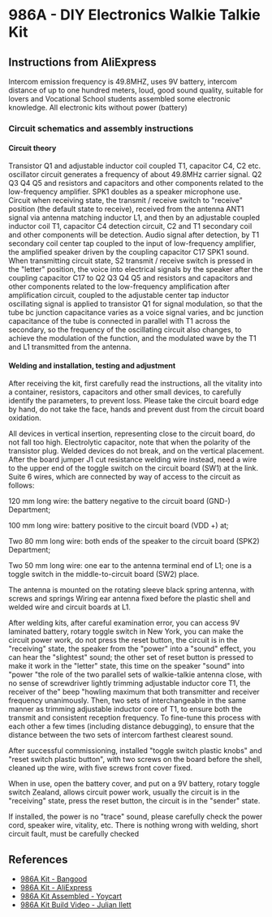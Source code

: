 
# 986A - DIY Electronics Walkie Talkie Kit

## Instructions from AliExpress

Intercom emission frequency is 49.8MHZ, uses 9V battery, intercom distance of up to one hundred meters, loud, good sound quality, suitable for lovers and Vocational School students assembled some electronic knowledge.
All electronic kits without power (battery)
   
### Circuit schematics and assembly instructions
 
#### Circuit theory
 
Transistor Q1 and adjustable inductor coil coupled T1, capacitor C4, C2 etc. oscillator circuit generates a frequency of about 49.8MHz carrier signal. Q2 Q3 Q4 Q5 and resistors and capacitors and other components related to the low-frequency amplifier. SPK1 doubles as a speaker microphone use. Circuit when receiving state, the transmit / receive switch to "receive" position (the default state to receive), received from the antenna ANT1 signal via antenna matching inductor L1, and then by an adjustable coupled inductor coil T1, capacitor C4 detection circuit, C2 and T1 secondary coil and other components will be detection. Audio signal after detection, by T1 secondary coil center tap coupled to the input of low-frequency amplifier, the amplified speaker driven by the coupling capacitor C17 SPK1 sound. When transmitting circuit state, S2 transmit / receive switch is pressed in the "letter" position, the voice into electrical signals by the speaker after the coupling capacitor C17 to Q2 Q3 Q4 Q5 and resistors and capacitors and other components related to the low-frequency amplification after amplification circuit, coupled to the adjustable center tap inductor oscillating signal is applied to transistor Q1 for signal modulation, so that the tube bc junction capacitance varies as a voice signal varies, and bc junction capacitance of the tube is connected in parallel with T1 across the secondary, so the frequency of the oscillating circuit also changes, to achieve the modulation of the function, and the modulated wave by the T1 and L1 transmitted from the antenna. 
 
#### Welding and installation, testing and adjustment
 
After receiving the kit, first carefully read the instructions, all the vitality into a container, resistors, capacitors and other small devices, to carefully identify the parameters, to prevent loss. Please take the circuit board edge by hand, do not take the face, hands and prevent dust from the circuit board oxidation.
 
All devices in vertical insertion, representing close to the circuit board, do not fall too high. Electrolytic capacitor, note that when the polarity of the transistor plug. Welded devices do not break, and on the vertical placement. After the board jumper J1 cut resistance welding wire instead, need a wire to the upper end of the toggle switch on the circuit board (SW1) at the link. Suite 6 wires, which are connected by way of access to the circuit as follows:
 
120 mm long wire: the battery negative to the circuit board (GND-) Department;
 
100 mm long wire: battery positive to the circuit board (VDD +) at;
 
Two 80 mm long wire: both ends of the speaker to the circuit board (SPK2) Department;
 
Two 50 mm long wire: one ear to the antenna terminal end of L1; one is a toggle switch in the middle-to-circuit board (SW2) place.
 
The antenna is mounted on the rotating sleeve black spring antenna, with screws and springs Wiring ear antenna fixed before the plastic shell and welded wire and circuit boards at L1.
 
After welding kits, after careful examination error, you can access 9V laminated battery, rotary toggle switch in New York, you can make the circuit power work, do not press the reset button, the circuit is in the "receiving" state, the speaker from the "power" into a "sound" effect, you can hear the "slightest" sound; the other set of reset button is pressed to make it work in the "letter" state, this time on the speaker "sound" into "power "the role of the two parallel sets of walkie-talkie antenna close, with no sense of screwdriver lightly trimming adjustable inductor core T1, the receiver of the" beep "howling maximum that both transmitter and receiver frequency unanimously. Then, two sets of interchangeable in the same manner as trimming adjustable inductor core of T1, to ensure both the transmit and consistent reception frequency. To fine-tune this process with each other a few times (including distance debugging), to ensure that the distance between the two sets of intercom farthest clearest sound.
 
After successful commissioning, installed "toggle switch plastic knobs" and "reset switch plastic button", with two screws on the board before the shell, cleaned up the wire, with five screws front cover fixed.
 
When in use, open the battery cover, and put on a 9V battery, rotary toggle switch Zealand, allows circuit power work, usually the circuit is in the "receiving" state, press the reset button, the circuit is in the "sender" state.
 
If installed, the power is no "trace" sound, please carefully check the power cord, speaker wire, vitality, etc. There is nothing wrong with welding, short circuit fault, must be carefully checked

## References

* [986A Kit - Bangood](https://usa.banggood.com/DIY-Electronic-Walkie-talkie-Production-Kit-Starter-Kits-Welding-Experiment-Training-Kit-p-1425012.html)
* [986A Kit - AliExpress](https://www.aliexpress.us/item/2251832083509560.html)
* [986A Kit Assembled - Yoycart](https://www.yoycart.com/Product/38963939598/)
* [986A Kit Build Video - Julian Ilett](https://www.youtube.com/playlist?list=PLjzGSu1yGFjVw27NNjBR_pjBV0vUG9Ndu)
